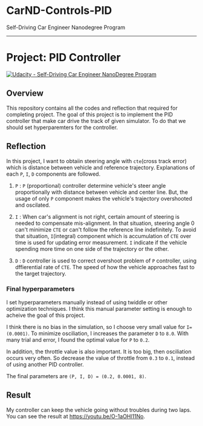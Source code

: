 # CarND-Controls-PID
Self-Driving Car Engineer Nanodegree Program

---

# **Project: PID Controller**
[![Udacity - Self-Driving Car Engineer NanoDegree Program](https://s3.amazonaws.com/udacity-sdc/github/shield-carnd.svg)](http://www.udacity.com/drive)


## Overview
This repository contains all the codes and reflection that required for completing project. The goal of this project is to implement the PID controller that make car drive the track of given simulator. To do that we should set hyperparemters for the controller.


## Reflection

In this project, I want to obtaiin steering angle with `cte`(cross track error) which is distance between vehicle and reference trajectory. Explanations of each `P`, `I`, `D` components are followed.

1. `P` : `P` (proportional) controller determine vehicle's steer angle proportionally with distance between vehicle and center line. But, the usage of only `P` component makes the vehicle's trajectory overshooted and oscilated.

1. `I` : When car's alignment is not right, certain amount of steering is needed to compensate mis-alignment. In that situation, steering angle 0 can't minimize `CTE` or can't follow the reference line indefinitely. To avoid that situation, `I`(integral) component which is accumulation of `CTE` over time is used for updating error measurement. `I` indicate if the vehicle spending more time on one side of the trajectory or the other.

1. `D` : `D` controller is used to correct overshoot problem of `P` controller, using dffierential rate of `CTE`. The speed of how the vehicle approaches fast to the target trajectory.


### Final hyperparameters

I set hyperparameters manually instead of using twiddle or other optimization techniques. I think this manual parameter setting is enough to acheive the goal of this project.

I think there is no bias in the simulation, so I choose very small value for `I=(0.0001)`. To minimize osciliation, I increases the parameter `D` to `8.0`. With many trial and error, I found the optimal value for `P` to `0.2`.

In addition, the throttle value is also important. It is too big, then osciliation occurs very often. So decrease the value of throttle from `0.3` to `0.1`, instead of using another PID controller.

The final parameters are `(P, I, D) = (0.2, 0.0001, 8)`.

## Result

My controller can keep the vehicle going without troubles during two laps. You can see the result at https://youtu.be/O-1aOHl11No.